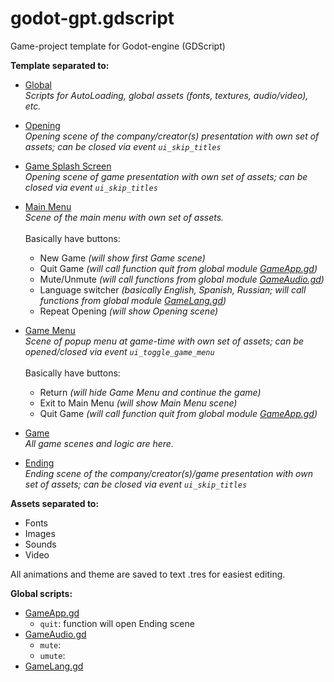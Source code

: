 # godot-gpt.gdscript
Game-project template for Godot-engine (GDScript)

**Template separated to:**
* [Global](0_Global)<br/>
_Scripts for AutoLoading, global assets (fonts, textures, audio/video), etc._

* [Opening](1_Opening)<br/>
_Opening scene of the company/creator(s) presentation with own set of assets; can be closed via event `ui_skip_titles`_

* [Game Splash Screen](2_GameSplash)<br/>
_Opening scene of game presentation with own set of assets; can be closed via event `ui_skip_titles`_

* [Main Menu](3_MainMenu)<br/>
_Scene of the main menu with own set of assets._<br/><br/>
Basically have buttons:
  * New Game _(will show first Game scene)_
  * Quit Game _(will call function quit from global module [GameApp.gd](0_Global/GameApp.gd#L1))_
  * Mute/Unmute _(will call functions from global module [GameAudio.gd](0_Global/GameAudio.gd#L1))_
  * Language switcher _(basically English, Spanish, Russian; will call functions from global module [GameLang.gd](0_Global/GameLang.gd#L1))_
  * Repeat Opening _(will show Opening scene)_

* [Game Menu](4_GameMenu)<br/>
_Scene of popup menu at game-time with own set of assets; can be opened/closed via event `ui_toggle_game_menu`_<br/><br/>
Basically have buttons:
  * Return _(will hide Game Menu and continue the game)_
  * Exit to Main Menu _(will show Main Menu scene)_
  * Quit Game _(will call function quit from global module [GameApp.gd](0_Global/GameApp.gd#L1))_

* [Game](5_Game)<br/>
_All game scenes and logic are here._

* [Ending](6_Ending)<br/>
_Ending scene of the company/creator(s)/game presentation with own set of assets; can be closed via event `ui_skip_titles`_

**Assets separated to:**
* Fonts
* Images
* Sounds
* Video

All animations and theme are saved to text .tres for easiest editing.

**Global scripts:**
* [GameApp.gd](0_Global/GameApp.gd#L1)
  * `quit`: function will open Ending scene
* [GameAudio.gd](0_Global/GameAudio.gd#L1)
  * `mute`:
  * `umute`:
* [GameLang.gd](0_Global/GameLang.gd#L1)